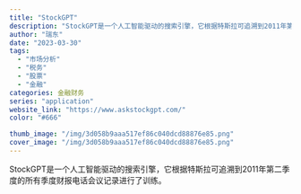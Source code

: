 ```yaml
---
title: "StockGPT"
description: "StockGPT是一个人工智能驱动的搜索引擎，它根据特斯拉可追溯到2011年第二季度的所有季度财报电话会议记录进行了训练"
author: "瑞东"
date: "2023-03-30"
tags:
  - "市场分析"
  - "税务"
  - "股票"
  - "金融"
categories: 金融财务
series: "application"
website_link: "https://www.askstockgpt.com/"
color: "#666"

thumb_image: "/img/3d058b9aaa517ef86c040dcd88876e85.png"
cover_image: "/img/3d058b9aaa517ef86c040dcd88876e85.png"
---
```


StockGPT是一个人工智能驱动的搜索引擎，它根据特斯拉可追溯到2011年第二季度的所有季度财报电话会议记录进行了训练。 
